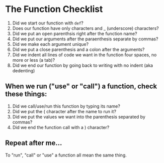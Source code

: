 # The Function Checklist
1. Did we start our function with `def`?
2. Does our function have only characters and _ (underscore) characters?
3. Did we put an open parenthsis right after the function name?
4. Did we put our arguments after the paraenthesis separate by commas?
5. Did we make each argument unique?
6. Did we put a close parenthesis and a colon after the arguments?
7. Did we indent all lines of code we want in the function four spaces, no more or less (a tab)?
8. Did we end our function by going back to writing with no indent (aka dedenting)

## When we run ("use" or "call") a function, check these things:
1. Did we call/use/run this function by typing its name?
2. Did we put the ( character after the name to run it?
3. Did we put the values we want into the parenthesis separated by commas?
4. Did we end the function call with a ) character?

## Repeat after me...
To "run", "call" or "use" a function all mean the same thing.